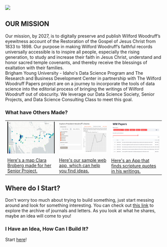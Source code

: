 ![](https://camo.githubusercontent.com/6eeee36df191cbf5868e2c64469419fc8eba3b898bec383aa4715f48b28a315f/68747470733a2f2f77696c666f7264776f6f64727566667061706572732e6f72672f696d672f696d6167652d6c6f676f2e706e67)

## OUR MISSION
Our mission, by 2027, is to digitally preserve and publish Wilford Woodruff’s eyewitness account of the Restoration of the Gospel of Jesus Christ from 1833 to 1898.
Our purpose in making Wilford Woodruff’s faithful records universally accessible is to inspire all people, especially the rising generation, to study and increase their faith in Jesus Christ, understand and honor sacred temple covenants, and thereby receive the blessings of exaltation with their families.
<br>
Brigham Young University - Idaho's Data Science Program and The Research and Business Development Center in partnership with The Wilford Woodruff Papers project are on a journey to incorporate the tools of data science into the editorial process of bringing the writings of Wilford Woodruff out of obscurity. We leverage our Data Science Society, Senior Projects, and Data Science Consulting Class to meet this goal.


### What have Others Made?

<table>
  <tr>
    <td>
    <a href="https://wilfordwoodruff.github.io/app_map/index.html"><img src="Images/app_map.png" style="margin-bottom: 10px; margin-right: 10px;">
    <br>Here's a map Clara Broberg made for her Senior Project.</a>
    </td>
    <td>
      <a href="https://dr-iggs.shinyapps.io/Wilford-Woodruff-Exploration/"><img src="Images/app_explore.png" style="margin-bottom: 10px;">
    <br>Here's our sample web app, which can help you find ideas.</a></td>
    <td>
      <a href="https://woodruffquery.streamlit.app/"><img src="Images/app_scripture.png" style="margin-bottom: 10px;">
    <br>Here's an App that finds scripture quotes in his writings.</a>
    </td>
  </tr>
</table>


<!-- When the R Shiny works we can theoretically embed it directly into this website if we want.-->

## Where do I Start?

Don't worry too much about trying to build something, just start messing around and look for something interesting. You can check out [this link](https://dr-iggs.shinyapps.io/Wilford-Woodruff-Exploration/) to explore the archive of journals and letters. As you look at what he shares, maybe an idea will come to you!

### I Have an Idea, How Can I Build It?
Start [here](https://wilfordwoodruff.github.io/Public_Stories/)!
